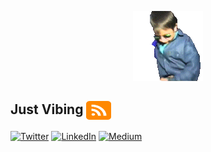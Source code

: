 <p align="center">
  <img src="https://github.com/danielgottt/danielgottt/blob/main/vibePls.gif?raw=true">
</p>

## Just Vibing <a href="https://www.netvibes.com/gottcyber1#news" target="blank"><img align="center" src="https://github.com/edent/SuperTinyIcons/blob/master/images/svg/rss.svg" height="30" width="40" /></a>

<p align="left">
<p>
<a href="https://twitter.com/gott_cyber" target="_blank"><img alt="Twitter" src="https://img.shields.io/badge/twitter-%231DA1F2.svg?&style=for-the-badge&logo=twitter&logoColor=white" /></a> 
<a href="https://www.linkedin.com/in/daniel-j-gott/" target="_blank"><img alt="LinkedIn" src="https://img.shields.io/badge/linkedin-%230077B5.svg?&style=for-the-badge&logo=linkedin&logoColor=white" /></a>
<a href="https://danielgott.medium.com/" target="_blank"><img alt="Medium" src="https://img.shields.io/badge/medium-%2312100E.svg?&style=for-the-badge&logo=medium&logoColor=white" /></a>
</p>





